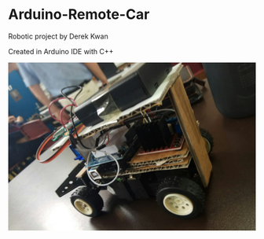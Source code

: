 # Arduino-Remote-Car
Robotic project by Derek Kwan

Created in Arduino IDE with C++

![Image of Remote Car](https://github.com/DerekK01/Arduino-Remote-Car/blob/main/remote%20car.jpeg)
